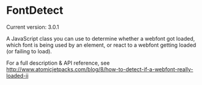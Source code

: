 FontDetect
==========

Current version: 3.0.1

A JavaScript class you can use to determine whether a webfont got loaded, which font is being used by an element, or react to a webfont getting loaded (or failing to load).

For a full description & API reference, see http://www.atomicjetpacks.com/blog/8/how-to-detect-if-a-webfont-really-loaded-ii
